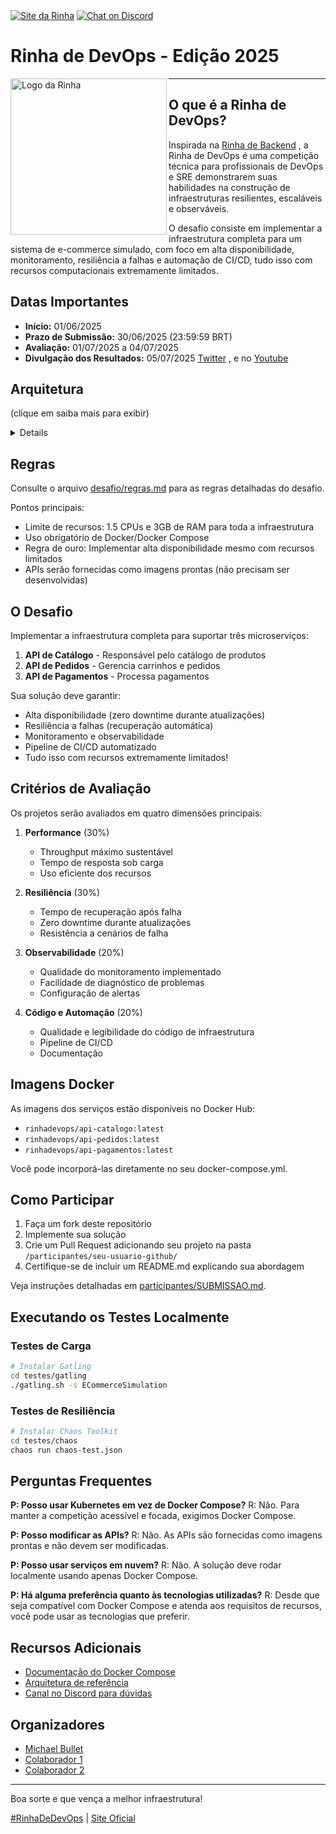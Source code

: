 <a href="https://clubedojava.com.br/rinha">
        <img src="https://img.shields.io/badge/_site-da_rinha-blue"
            alt="Site da Rinha"></a>
<a href="https://discord.com/invite/msjsG55MGn">
        <img src="https://img.shields.io/discord/308323056592486420?logo=discord&logoColor=white"
            alt="Chat on Discord"></a>

# Rinha de DevOps - Edição 2025

<div>
<img align="left" alt="Logo da Rinha" width="250px" src="https://i.ibb.co/4RGr1hgn/rinha.png"/>
</div>

-------------------------------------------------------------------------------------------------
<div>
  
## O que é a Rinha de DevOps?


  
Inspirada na [Rinha de Backend](https://github.com/zanfranceschi/rinha-de-backend-2024-q1) , a Rinha de DevOps é uma competição técnica para profissionais de DevOps e SRE demonstrarem suas habilidades na construção de infraestruturas resilientes, escaláveis e observáveis.

O desafio consiste em implementar a infraestrutura completa para um sistema de e-commerce simulado, com foco em alta disponibilidade, monitoramento, resiliência a falhas e automação de CI/CD, tudo isso com recursos computacionais extremamente limitados.

</div>

<div>

## Datas Importantes

- **Início:** 01/06/2025
- **Prazo de Submissão:** 30/06/2025 (23:59:59 BRT)
- **Avaliação:** 01/07/2025 a 04/07/2025
- **Divulgação dos Resultados:** 05/07/2025 [Twitter](https://x.com/RinhaDeDevOps ) , e no [Youtube](https://www.youtube.com/@RinhaDeDevOps)
</div>

## Arquitetura 
(clique em saiba mais para exibir)

<details>
   
                       +---------------------+
                       |                     |
                       |       Nginx         |
                       |    Load Balancer    |
                       |     (porta 4444)    |
                       |                     |
                       +---------------------+
                                 |
                                 |
                                 v
                       +---------------------+
                       |                     |
                       |     API Gateway     |
                       |      (Traefik)      |
                       |                     |
                       +---------------------+
                          /      |       \
                         /       |        \
           +-------------+  +-------------+  +-------------+
           |             |  |             |  |              |
           | API Catálogo|  | API Pedidos |  |API Pagamentos|
           |(2 instâncias)  |(2 instâncias)  |(2 instâncias)|
           |             |  |             |  |              |
           +-------------+  +-------------+  +-------------+
                  |               |                |
                  |               |                |
                  v               v                v
           +-------------------------------------------------+
           |                                                 |
           |                   PostgreSQL                    |
           |                                                 |
           +-------------------------------------------------+
                                 |
                                 |
                +----------------+----------------+
                |                                 |
                v                                 v
        +---------------+                 +-----------------+
        |               |                 |                 |
        |     Cache     |                 |   Prometheus    |
        |    (Redis)    |                 | (Monitoramento) |
        |               |                 |                 |
        +---------------+                 +-----------------+
                                                 |
                                                 |
                                                 v
                                          +----------------+
                                          |                |
                                          |     CI/CD      |
                                          |(GitHub Actions)|
                                          |                |
                                          +----------------+
</details>

## Regras

Consulte o arquivo [desafio/regras.md](desafio/regras.md) para as regras detalhadas do desafio.

Pontos principais:
- Limite de recursos: 1.5 CPUs e 3GB de RAM para toda a infraestrutura
- Uso obrigatório de Docker/Docker Compose
- Regra de ouro: Implementar alta disponibilidade mesmo com recursos limitados
- APIs serão fornecidas como imagens prontas (não precisam ser desenvolvidas)

## O Desafio

Implementar a infraestrutura completa para suportar três microserviços:

1. **API de Catálogo** - Responsável pelo catálogo de produtos
2. **API de Pedidos** - Gerencia carrinhos e pedidos
3. **API de Pagamentos** - Processa pagamentos

Sua solução deve garantir:
- Alta disponibilidade (zero downtime durante atualizações)
- Resiliência a falhas (recuperação automática)
- Monitoramento e observabilidade
- Pipeline de CI/CD automatizado
- Tudo isso com recursos extremamente limitados!

## Critérios de Avaliação

Os projetos serão avaliados em quatro dimensões principais:

1. **Performance** (30%)
   - Throughput máximo sustentável
   - Tempo de resposta sob carga
   - Uso eficiente dos recursos

2. **Resiliência** (30%)
   - Tempo de recuperação após falha
   - Zero downtime durante atualizações
   - Resistência a cenários de falha

3. **Observabilidade** (20%)
   - Qualidade do monitoramento implementado
   - Facilidade de diagnóstico de problemas
   - Configuração de alertas

4. **Código e Automação** (20%)
   - Qualidade e legibilidade do código de infraestrutura
   - Pipeline de CI/CD
   - Documentação

## Imagens Docker

As imagens dos serviços estão disponíveis no Docker Hub:

- `rinhadevops/api-catalogo:latest`
- `rinhadevops/api-pedidos:latest`
- `rinhadevops/api-pagamentos:latest`

Você pode incorporá-las diretamente no seu docker-compose.yml.

## Como Participar

1. Faça um fork deste repositório
2. Implemente sua solução
3. Crie um Pull Request adicionando seu projeto na pasta `/participantes/seu-usuario-github/`
4. Certifique-se de incluir um README.md explicando sua abordagem

Veja instruções detalhadas em [participantes/SUBMISSAO.md](participantes/SUBMISSAO.md).

## Executando os Testes Localmente

### Testes de Carga

```bash
# Instalar Gatling
cd testes/gatling
./gatling.sh -s ECommerceSimulation
```

### Testes de Resiliência

```bash
# Instalar Chaos Toolkit
cd testes/chaos
chaos run chaos-test.json
```

## Perguntas Frequentes

**P: Posso usar Kubernetes em vez de Docker Compose?**
R: Não. Para manter a competição acessível e focada, exigimos Docker Compose.

**P: Posso modificar as APIs?**
R: Não. As APIs são fornecidas como imagens prontas e não devem ser modificadas.

**P: Posso usar serviços em nuvem?**
R: Não. A solução deve rodar localmente usando apenas Docker Compose.

**P: Há alguma preferência quanto às tecnologias utilizadas?**
R: Desde que seja compatível com Docker Compose e atenda aos requisitos de recursos, você pode usar as tecnologias que preferir.

## Recursos Adicionais

- [Documentação do Docker Compose](https://docs.docker.com/compose/)
- [Arquitetura de referência](desafio/arquitetura-referencia.png)
- [Canal no Discord para dúvidas](https://discord.gg/rinhadevops)

## Organizadores

- [Michael Bullet](https://github.com/bulletdev)
- [Colaborador 1](https://github.com/colaborador1)
- [Colaborador 2](https://github.com/colaborador2)

---

Boa sorte e que vença a melhor infraestrutura!

[#RinhaDeDevOps](https://x.com/hashtag/RinhaDeDevOps) | [Site Oficial](https://clubedojava.com.br/rinha)
